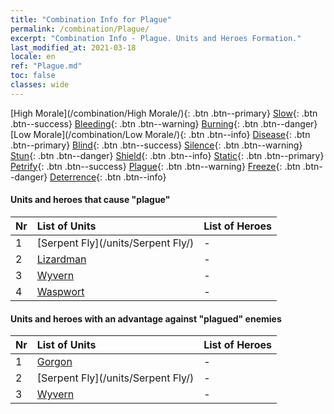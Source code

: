 ```yaml
---
title: "Combination Info for Plague"
permalink: /combination/Plague/
excerpt: "Combination Info - Plague. Units and Heroes Formation."
last_modified_at: 2021-03-18
locale: en
ref: "Plague.md"
toc: false
classes: wide
---
```


  [High Morale](/combination/High Morale/){: .btn .btn--primary} [Slow](/combination/Slow/){: .btn .btn--success} [Bleeding](/combination/Bleeding/){: .btn .btn--warning} [Burning](/combination/Burning/){: .btn .btn--danger} [Low Morale](/combination/Low Morale/){: .btn .btn--info} [Disease](/combination/Disease/){: .btn .btn--primary} [Blind](/combination/Blind/){: .btn .btn--success} [Silence](/combination/Silence/){: .btn .btn--warning} [Stun](/combination/Stun/){: .btn .btn--danger} [Shield](/combination/Shield/){: .btn .btn--info} [Static](/combination/Static/){: .btn .btn--primary} [Petrify](/combination/Petrify/){: .btn .btn--success} [Plague](/combination/Plague/){: .btn .btn--warning} [Freeze](/combination/Freeze/){: .btn .btn--danger} [Deterrence](/combination/Deterrence/){: .btn .btn--info} 


#### Units and heroes that cause \"plague\"

  | Nr |  List of Units  | List of Heroes | 
  |:---|:----------------|:---------------| 
  | 1 | [Serpent Fly](/units/Serpent Fly/) | - |
  | 2 | [Lizardman](/units/Lizardman/) | - |
  | 3 | [Wyvern](/units/Wyvern/) | - |
  | 4 | [Waspwort](/units/Waspwort/) | - |


#### Units and heroes with an advantage against \"plagued\" enemies

  | Nr |  List of Units  | List of Heroes | 
  |:---|:----------------|:---------------| 
  | 1 | [Gorgon](/units/Gorgon/) | - |
  | 2 | [Serpent Fly](/units/Serpent Fly/) | - |
  | 3 | [Wyvern](/units/Wyvern/) | - |
